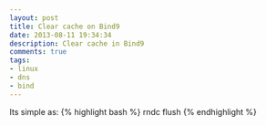 ```yaml
---
layout: post
title: Clear cache on Bind9
date: 2013-08-11 19:34:34
description: Clear cache in Bind9
comments: true
tags: 
- linux
- dns
- bind
---
```


Its simple as:
{% highlight bash %}
rndc flush
{% endhighlight %}
